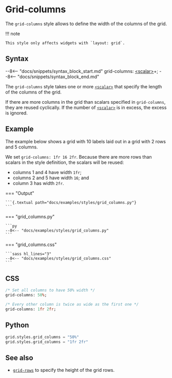 # Grid-columns

The `grid-columns` style allows to define the width of the columns of the grid.

!!! note

    This style only affects widgets with `layout: grid`.

## Syntax

--8<-- "docs/snippets/syntax_block_start.md"
grid-columns: <a href="../../css_types/scalar">&lt;scalar&gt;</a>+;
--8<-- "docs/snippets/syntax_block_end.md"

The `grid-columns` style takes one or more [`<scalar>`](../../../css_types/scalar) that specify the length of the columns of the grid.

If there are more columns in the grid than scalars specified in `grid-columns`, they are reused cyclically.
If the number of [`<scalar>`](../../../css_types/scalar) is in excess, the excess is ignored.

## Example

The example below shows a grid with 10 labels laid out in a grid with 2 rows and 5 columns.

We set `grid-columns: 1fr 16 2fr`.
Because there are more rows than scalars in the style definition, the scalars will be reused:

 - columns 1 and 4 have width `1fr`;
 - columns 2 and 5 have width `16`; and
 - column 3 has width `2fr`.


=== "Output"

    ```{.textual path="docs/examples/styles/grid_columns.py"}
    ```

=== "grid_columns.py"

    ```py
    --8<-- "docs/examples/styles/grid_columns.py"
    ```

=== "grid_columns.css"

    ```sass hl_lines="3"
    --8<-- "docs/examples/styles/grid_columns.css"
    ```

## CSS

```sass
/* Set all columns to have 50% width */
grid-columns: 50%;

/* Every other column is twice as wide as the first one */
grid-columns: 1fr 2fr;
```

## Python

```py
grid.styles.grid_columns = "50%"
grid.styles.grid_columns = "1fr 2fr"
```

## See also

 - [`grid-rows`](./grid_rows.md) to specify the height of the grid rows.

